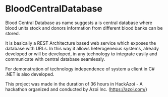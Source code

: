 # BloodCentralDatabase
Blood Central Database as name suggests a is central database where blood units stock and donors information from different blood banks can be stored.

It is basically a REST Architecture based web service which exposes the database with URLs. In this way it allows heterogeneous systems, already developed or will be developed, in any technology to integrate easily and communicate with central database seamlessly.

For demonstration of technology independence of system a client in C# .NET is also developed.

This project was made in the duration of 36 hours in HackAzoi - A hackathon organized and conducted by Azoi Inc. (https://azoi.com/)
